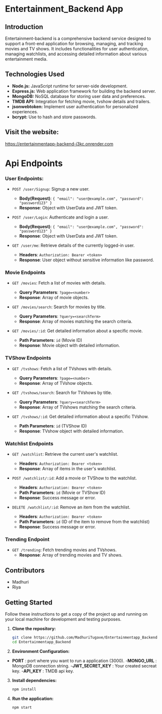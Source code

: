 ﻿# Entertainment_Backend App

## Introduction

Entertainment-backend is a comprehensive backend service designed to support a front-end application for browsing, managing, and tracking movies and TV shows. It includes functionalities for user authentication, managing watchlists, and accessing detailed information about various entertainment media.

## Technologies Used

- **Node.js:** JavaScript runtime for server-side development.
- **Express.js:** Web application framework for building the backend server.
- **MongoDB:** NoSQL database for storing user data and preferences.
- **TMDB API:** Integration for fetching movie, tvshow details and trailers.
- **jsonwebtoken:** Implement user authentication for personalized experiences.
- **bcrypt:** Use to hash and store passwords.

## Visit the website:
   https://entertainmentapp-backend-j3kc.onrender.com

# Api Endpoints

### User Endpoints:
- `POST /user/Signup`: Signup a new user.

  - **Body(Request)**: `{ "email": "user@example.com", "password": "password123" }`
  - **Response**: Object with UserData and JWT token.

- `POST /user/Login`: Authenticate and login a user.

  - **Body(Request)**: `{ "email": "user@example.com", "password": "password123" }`
  - **Response**: Object with UserData and JWT token.

- `GET /user/me`: Retrieve details of the currently logged-in user.
  - **Headers**: `Authorization: Bearer <token>`
  - **Response**: User object without sensitive information like password.

### Movie Endpoints

- `GET /movies`: Fetch a list of movies with details.

  - **Query Parameters**: `?page=<number>`
  - **Response**: Array of movie objects.

- `GET /movies/search`: Search for movies by title.

  - **Query Parameters**: `?query=<searchTerm>`
  - **Response**: Array of movies matching the search criteria.

- `GET /movies/:id`: Get detailed information about a specific movie.
  - **Path Parameters**: `id` (Movie ID)
  - **Response**: Movie object with detailed information.

### TVShow Endpoints

- `GET /tvshows`: Fetch a list of TVshows with details.

  - **Query Parameters**: `?page=<number>`
  - **Response**: Array of TVshow objects.

- `GET /tvshows/search`: Search for TVshows by title.

  - **Query Parameters**: `?query=<searchTerm>`
  - **Response**: Array of TVshows matching the search criteria.

- `GET /tvshows/:id`: Get detailed information about a specific TVshow.
  - **Path Parameters**: `id` (TVShow ID)
  - **Response**: TVshow object with detailed information.

### Watchlist Endpoints

- `GET /watchlist`: Retrieve the current user's watchlist.

  - **Headers**: `Authorization: Bearer <token>`
  - **Response**: Array of items in the user's watchlist.

- `POST /watchlist/:id`: Add a movie or TVShow to the watchlist.

  - **Headers**: `Authorization: Bearer <token>`
  - **Path Parameters**: `id` (Movie or TVShow ID)
  - **Response**: Success message or error.

- `DELETE /watchlist/:id`: Remove an item from the watchlist.
  - **Headers**: `Authorization: Bearer <token>`
  - **Path Parameters**: `id` (ID of the item to remove from the watchlist)
  - **Response**: Success message or error.

### Trending Endpoint

- `GET /trending`: Fetch trending movies and TVshows.
  - **Response**: Array of trending movies and TV shows.

## Contributors
- Madhuri
- Riya

## Getting Started

Follow these instructions to get a copy of the project up and running on your local machine for development and testing purposes.

1. **Clone the repository:**

   ```bash
   git clone https://github.com/MadhuriTugave/Entertainmentapp_Backend
   cd Entertainmentapp_Backend

2. **Environment Configuration:**

 - **PORT** : port where you want to run a application (3000).
  -**MONGO_URL** : MongoDB connection string.
  -**JWT_SECRET_KEY** : Your created secreat key.
  -**API_KEY** : TMDB api key.

3. **Install dependencies:**
   ```bash
   npm install

4. **Run the application:**
   ```bash
   npm start

